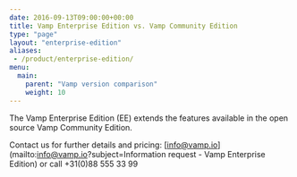 ```yaml
---
date: 2016-09-13T09:00:00+00:00
title: Vamp Enterprise Edition vs. Vamp Community Edition
type: "page"
layout: "enterprise-edition"
aliases:
 - /product/enterprise-edition/
menu:
  main:
    parent: "Vamp version comparison"
    weight: 10
---
```


The Vamp Enterprise Edition (EE) extends the features available in the open source Vamp Community Edition.  

Contact us for further details and pricing: [info@vamp.io](mailto:info@vamp.io?subject=Information request - Vamp Enterprise Edition) or call +31(0)88 555 33 99

